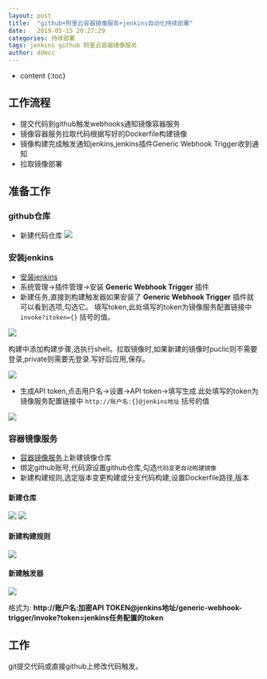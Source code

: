 ```yaml
---
layout: post
title:  "github+阿里云容器镜像服务+jenkins自动化持续部署"
date:   2019-05-15 20:27:29
categories: 持续部署
tags: jenkins github 阿里云容器镜像服务
author: ddmcc
---
```


* content
{:toc}


## 工作流程
 - 提交代码到github触发webhooks通知镜像容器服务
 - 镜像容器服务拉取代码根据写好的Dockerfile构建镜像
 - 镜像构建完成触发通知jenkins,jenkins插件Generic Webhook Trigger收到通知
 - 拉取镜像部署
 



## 准备工作

### github仓库
- 新建代码仓库
![](http://ww1.sinaimg.cn/large/0060GLrDgy1g32aijkcn6j30zf09574w.jpg)


### 安装jenkins
- [安装jenkins](https://ddmcc.space/2019/05/15/installing-jenkins-in-ubantu/)
- 系统管理->插件管理->安装 **Generic Webhook Trigger** 插件
- 新建任务,直接到构建触发器如果安装了 **Generic Webhook Trigger** 插件就可以看到选项,勾选它。
填写token,此处填写的token为镜像服务配置链接中 `invoke?itoken={}` 括号的值。


![](http://ww1.sinaimg.cn/large/0060GLrDgy1g32amsd7u5j30wu0o5go2.jpg)



构建中添加构建步骤,选执行shell。拉取镜像时,如果新建的镜像时puclic则不需要登录,private则需要先登录.写好后应用,保存。



![](http://ww1.sinaimg.cn/large/0060GLrDgy1g32b6r80rzj30ww0fejrz.jpg)


- 生成API token,点击用户名->设置->API token->填写生成.此处填写的token为镜像服务配置链接中 `http://账户名:{}@jenkins地址` 括号的值


![](http://ww1.sinaimg.cn/large/0060GLrDgy1g32awrjvt9j30wc06tt8x.jpg)



### 容器镜像服务
- [容器镜像服务](https://cr.console.aliyun.com)上新建镜像仓库
- 绑定github账号,代码源设置github仓库,勾选`代码变更自动构建镜像`
- 新建构建规则,选定版本变更构建或分支代码构建,设置Dockerfile路径,版本


#### 新建仓库
![](http://ww1.sinaimg.cn/large/0060GLrDgy1g329s4tva6j30qv0nhwfg.jpg)
![](http://ww1.sinaimg.cn/large/0060GLrDgy1g329tiatufj30r10fwq3x.jpg)

#### 新建构建规则
![](http://ww1.sinaimg.cn/large/0060GLrDgy1g32a2nr20bj30ko0g9aal.jpg)

#### 新建触发器
![](http://ww1.sinaimg.cn/large/0060GLrDgy1g32a6hsk86j30jt0dimxo.jpg)


格式为: **http://账户名:加密API TOKEN@jenkins地址/generic-webhook-trigger/invoke?token=jenkins任务配置的token**

## 工作

git提交代码或直接github上修改代码触发。

